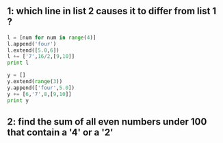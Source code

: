 ## 1: which line in list 2 causes it to differ from list 1 ?

````python
l = [num for num in range(4)]
l.append('four')
l.extend([5.0,6])
l += ['7',16/2,[9,10]]
print l
````

````python
y = []
y.extend(range(3))
y.append(['four',5.0])
y += [6,'7',8,[9,10]]
print y
````

## 2: find the sum of all even numbers under 100 that contain a '4' or a '2'

